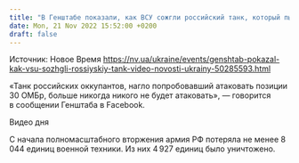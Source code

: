 ```yaml
---
title: "В Генштабе показали, как ВСУ сожгли российский танк, который пытался атаковать их позиции — видео"
date: Mon, 21 Nov 2022 15:52:00 +0200
draft: false
---
```

Источник: Новое Время https://nv.ua/ukraine/events/genshtab-pokazal-kak-vsu-sozhgli-rossiyskiy-tank-video-novosti-ukrainy-50285593.html


«Танк российских оккупантов, нагло попробовавший атаковать позиции 30 ОМБр, больше никогда никого не будет атаковать», — говорится в сообщении Генштаба в Facebook.

 Видео дня   

 С начала полномасштабного вторжения армия РФ потеряла не менее 8 044 единиц военной техники. Из них 4 927 единиц было уничтожено.
